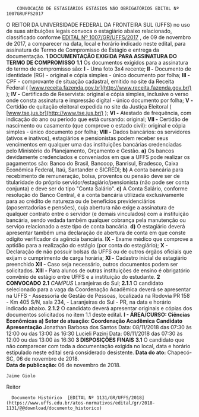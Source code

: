         CONVOCAÇÃO DE ESTAGIÁRIOS ESTÁGIOS NÃO OBRIGATÓRIOS EDITAL Nº 1007GRUFFS2017  

 O REITOR DA UNIVERSIDADE FEDERAL DA FRONTEIRA SUL (UFFS) no uso de suas atribuições legais convoca o estagiário abaixo relacionado, classificado conforme [EDITAL Nº 1007/GR/UFFS/2017](https://www.uffs.edu.br/atos-normativos/edital/gr/2017-1007)  , de 09 de novembro de 2017, a comparecer na data, local e horário indicado neste edital, para assinatura de Termo de Compromisso de Estágio e entrega da documentação.  **1 DOCUMENTAÇÃO EXIGIDA PARA ASSINATURA DO TERMO DE COMPROMISSO**  **1.1** Os documentos exigidos para a assinatura do termo de compromisso são: **I -** Uma foto 3x4 recente; **II -** Documento de identidade (RG) - original e cópia simples - único documento por folha; **III -** CPF - comprovante de situação cadastral, emitido no site da Receita Federal ( [www.receita.fazenda.gov.br](http://www.receita.fazenda.gov.br/)  ); **IV -** Certificado de Reservista: original e cópia simples, inclusive o verso onde consta assinatura e impressão digital - único documento por folha; **V -** Certidão de quitação eleitoral expedida no site da Justiça Eleitoral ( [www.tse.jus.br](http://www.tse.jus.br/)  ); **VI -** Atestado de frequência, com indicação do ano ou período que está cursando: original; **VII -** Certidão de nascimento ou casamento (que comprove o estado civil): original e cópia simples - único documento por folha; **VIII -** Dados bancários: os servidores (ativos e inativos), estagiários e pensionistas podem receber seus vencimentos em qualquer uma das instituições bancárias credenciadas pelo Ministério do Planejamento, Orçamento e Gestão. **a)** Os bancos devidamente credenciados e conveniados em que a UFFS pode realizar os pagamentos são: Banco do Brasil, Bancoop, Banrisul, Bradesco, Caixa Econômica Federal, Itaú, Santander e SICREDI; **b)** A conta bancária para recebimento de remuneração, bolsa, proventos ou pensão deve ser de titularidade do próprio servidor/estagiário/pensionista (não pode ser conta conjunta) e deve ser do tipo "Conta Salário". **c)** A Conta Salário, conforme resolução do Banco Central, é a conta bancária utilizada exclusivamente para ao crédito de natureza ou de benefícios previdenciários (aposentadorias e pensões), cuja abertura não exige a assinatura de qualquer contrato entre o servidor (e demais vinculados) com a instituição bancária, sendo vedada também qualquer cobrança pela manutenção ou serviço relacionado a este tipo de conta bancária. **d)** O estagiário deverá apresentar também uma declaração de abertura de conta em que conste odígito verificador da agência bancária. **IX -** Exame médico que comprove a aptidão para a realização do estágio (por conta do estagiário); **X -** Declaração de não possuir bolsas da UFFS ou de outros órgãos oficiais que exijam o cumprimento de carga horária; **XI -** Cadastro inicial de estagiário preenchido **XII -** Caso seja necessário, outros documentos podem ser solicitados. **XIII -** Para alunos de outras instituições de ensino é obrigatório convênio de estágio entre UFFS e a instituição do estudante.  **2 CONVOCADO**  **2.1**  *CAMPUS* Laranjeiras do Sul; **2.1.1** O candidato selecionado para a vaga da Coordenação Acadêmica deverá se apresentar na UFFS - Assessoria de Gestão de Pessoas, localizada na Rodovia PR 158 - Km 405 S/N, sala 234, - Laranjeiras do Sul - PR, na data e horário indicado abaixo. **2.1.2** O candidato deverá apresentar originais e cópias dos documentos solicitados no item 1.1 deste edital. **I - ÁREA/CURSO: Ciências Econômicas**  **a) Setor de atuação: Coordenação Acadêmica**       **Candidato**    **Apresentação**      Jonathan Barbosa dos Santos   Data: 08/11/2018 das 07:30 às 12:00 ou das 13:00 às 16:30     Lucieli Pazini   Data: 08/11/2018 das 07:30 às 12:00 ou das 13:00 às 16:30      **3 DISPOSIÇÕES FINAIS**  **3.1** O candidato que não comparecer com toda a documentação exigida no local, data e horário estipulado neste edital será considerado desistente.      **Data do ato:** Chapecó-SC, 06 de novembro de 2018.   
 **Data de publicação:**  06 de novembro de 2018. 

    Jaime Giolo   
 Reitor 

      Documento Histórico  [EDITAL Nº 1131/GR/UFFS/2018](https://www.uffs.edu.br/atos-normativos/edital/gr/2018-1131/@@download/documento_historico)     
      